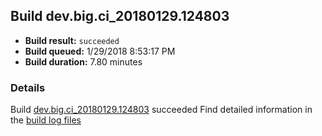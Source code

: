 ## Build dev.big.ci_20180129.124803
- **Build result:** `succeeded`
- **Build queued:** 1/29/2018 8:53:17 PM
- **Build duration:** 7.80 minutes
### Details
Build [dev.big.ci_20180129.124803](https://winappstudio.visualstudio.com/web/build.aspx?pcguid=a4ef43be-68ce-4195-a619-079b4d9834c2&builduri=vstfs%3a%2f%2f%2fBuild%2fBuild%2f24803) succeeded
Find detailed information in the [build log files](https://uwpctdiags.blob.core.windows.net/buildlogs/dev.big.ci_20180129.124803_logs.zip)
